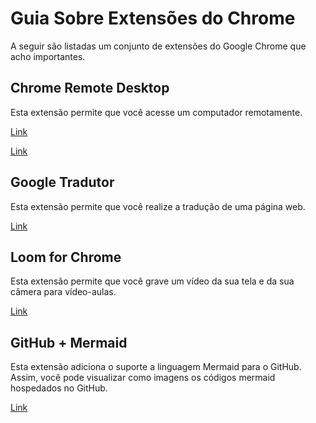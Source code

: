 # Guia Sobre Extensões do Chrome

A seguir são listadas um conjunto de extensões do Google Chrome que acho importantes.

## Chrome Remote Desktop

Esta extensão permite que você acesse um computador remotamente.

[Link](https://chrome.google.com/webstore/detail/chrome-remote-desktop/inomeogfingihgjfjlpeplalcfajhgai)

[Link](https://remotedesktop.google.com/)


## Google Tradutor

Esta extensão permite que você realize a tradução de uma página web.

[Link](https://chrome.google.com/webstore/detail/google-translate/aapbdbdomjkkjkaonfhkkikfgjllcleb)

## Loom for Chrome

Esta extensão permite que você grave um vídeo da sua tela e da sua câmera para vídeo-aulas.

[Link](https://chrome.google.com/webstore/detail/loom-for-chrome/liecbddmkiiihnedobmlmillhodjkdmb)

## GitHub + Mermaid

Esta extensão adiciona o suporte a linguagem Mermaid para o GitHub. 
Assim, você pode visualizar como imagens os códigos mermaid hospedados no GitHub.

[Link](https://chrome.google.com/webstore/detail/github-%20-mermaid/goiiopgdnkogdbjmncgedmgpoajilohe)
